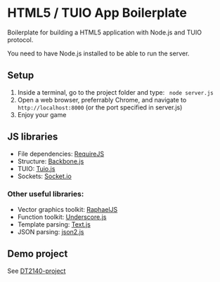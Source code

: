 # HTML5 / TUIO App Boilerplate

Boilerplate for building a HTML5 application with Node.js and TUIO protocol.

You need to have Node.js installed to be able to run the server.

## Setup

1. Inside a terminal, go to the project folder and type: ``` node server.js```
2. Open a web browser, preferrably Chrome, and navigate to ```http://localhost:8000``` (or the port specified in server.js)
3. Enjoy your game

## JS libraries
* File dependencies: [RequireJS](http://www.requirejs.org)
* Structure: [Backbone.js](http://backbonejs.org/)
* TUIO: [Tuio.js](https://github.com/fe9lix/Tuio.js)
* Sockets: [Socket.io](https://github.com/learnboost/socket.io/)

### Other useful libraries:
* Vector graphics toolkit: [RaphaelJS](http://raphaeljs.com/)
* Function toolkit: [Underscore.js](http://underscorejs.org/)
* Template parsing: [Text.js](https://github.com/requirejs/text)
* JSON parsing: [json2.js](https://github.com/douglascrockford/JSON-js)


## Demo project
See [DT2140-project](https://github.com/hampusohlsson/DT2140-project)

